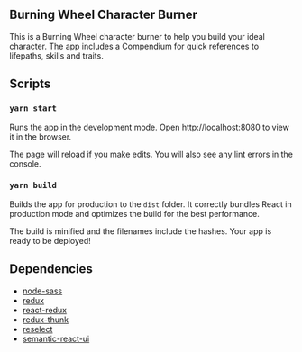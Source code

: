 ## Burning Wheel Character Burner

This is a Burning Wheel character burner to help you build your ideal character. The app includes a Compendium
for quick references to lifepaths, skills and traits.

## Scripts

### `yarn start`
Runs the app in the development mode.
Open http://localhost:8080 to view it in the browser.

The page will reload if you make edits.
You will also see any lint errors in the console.

### `yarn build`
Builds the app for production to the `dist` folder.
It correctly bundles React in production mode and optimizes the build for the best performance.

The build is minified and the filenames include the hashes.
Your app is ready to be deployed!

## Dependencies

- [node-sass](https://github.com/sass/node-sass)
- [redux](https://github.com/reduxjs/redux)
- [react-redux](https://github.com/reduxjs/react-redux)
- [redux-thunk](https://github.com/reduxjs/redux-thunk)
- [reselect](https://github.com/reduxjs/reselect)
- [semantic-react-ui](https://github.com/Semantic-Org/Semantic-UI)